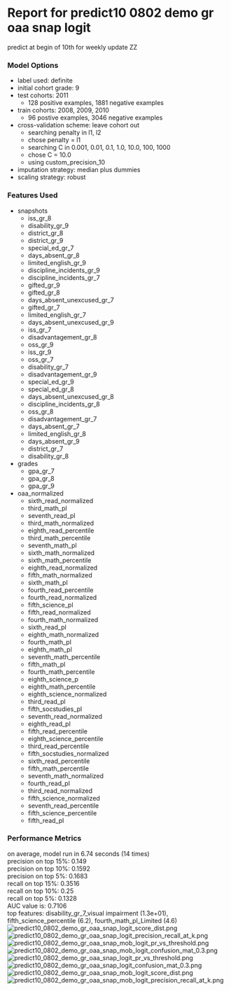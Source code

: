 # Report for predict10 0802 demo gr oaa snap logit
predict at begin of 10th for weekly update ZZ

### Model Options
* label used: definite
* initial cohort grade: 9
* test cohorts: 2011
	 * 128 positive examples, 1881 negative examples
* train cohorts: 2008, 2009, 2010
	 * 96 postive examples, 3046 negative examples
* cross-validation scheme: leave cohort out
	 * searching penalty in l1, l2
	 * chose penalty = l1
	 * searching C in 0.001, 0.01, 0.1, 1.0, 10.0, 100, 1000
	 * chose C = 10.0
	 * using custom_precision_10
* imputation strategy: median plus dummies
* scaling strategy: robust

### Features Used
* snapshots
	 * iss_gr_8
	 * disability_gr_9
	 * district_gr_8
	 * district_gr_9
	 * special_ed_gr_7
	 * days_absent_gr_8
	 * limited_english_gr_9
	 * discipline_incidents_gr_9
	 * discipline_incidents_gr_7
	 * gifted_gr_9
	 * gifted_gr_8
	 * days_absent_unexcused_gr_7
	 * gifted_gr_7
	 * limited_english_gr_7
	 * days_absent_unexcused_gr_9
	 * iss_gr_7
	 * disadvantagement_gr_8
	 * oss_gr_9
	 * iss_gr_9
	 * oss_gr_7
	 * disability_gr_7
	 * disadvantagement_gr_9
	 * special_ed_gr_9
	 * special_ed_gr_8
	 * days_absent_unexcused_gr_8
	 * discipline_incidents_gr_8
	 * oss_gr_8
	 * disadvantagement_gr_7
	 * days_absent_gr_7
	 * limited_english_gr_8
	 * days_absent_gr_9
	 * district_gr_7
	 * disability_gr_8
* grades
	 * gpa_gr_7
	 * gpa_gr_8
	 * gpa_gr_9
* oaa_normalized
	 * sixth_read_normalized
	 * third_math_pl
	 * seventh_read_pl
	 * third_math_normalized
	 * eighth_read_percentile
	 * third_math_percentile
	 * seventh_math_pl
	 * sixth_math_normalized
	 * sixth_math_percentile
	 * eighth_read_normalized
	 * fifth_math_normalized
	 * sixth_math_pl
	 * fourth_read_percentile
	 * fourth_read_normalized
	 * fifth_science_pl
	 * fifth_read_normalized
	 * fourth_math_normalized
	 * sixth_read_pl
	 * eighth_math_normalized
	 * fourth_math_pl
	 * eighth_math_pl
	 * seventh_math_percentile
	 * fifth_math_pl
	 * fourth_math_percentile
	 * eighth_science_p
	 * eighth_math_percentile
	 * eighth_science_normalized
	 * third_read_pl
	 * fifth_socstudies_pl
	 * seventh_read_normalized
	 * eighth_read_pl
	 * fifth_read_percentile
	 * eighth_science_percentile
	 * third_read_percentile
	 * fifth_socstudies_normalized
	 * sixth_read_percentile
	 * fifth_math_percentile
	 * seventh_math_normalized
	 * fourth_read_pl
	 * third_read_normalized
	 * fifth_science_normalized
	 * seventh_read_percentile
	 * fifth_science_percentile
	 * fifth_read_pl

### Performance Metrics
on average, model run in 6.74 seconds (14 times) <br/>precision on top 15%: 0.149 <br/>precision on top 10%: 0.1592 <br/>precision on top 5%: 0.1683 <br/>recall on top 15%: 0.3516 <br/>recall on top 10%: 0.25 <br/>recall on top 5%: 0.1328 <br/>AUC value is: 0.7106 <br/>top features: disability_gr_7_visual impairment (1.3e+01), fifth_science_percentile (6.2), fourth_math_pl_Limited (4.6)
![predict10_0802_demo_gr_oaa_snap_logit_score_dist.png](figs/predict10_0802_demo_gr_oaa_snap_logit_score_dist.png)
![predict10_0802_demo_gr_oaa_snap_logit_precision_recall_at_k.png](figs/predict10_0802_demo_gr_oaa_snap_logit_precision_recall_at_k.png)
![predict10_0802_demo_gr_oaa_snap_mob_logit_pr_vs_threshold.png](figs/predict10_0802_demo_gr_oaa_snap_mob_logit_pr_vs_threshold.png)
![predict10_0802_demo_gr_oaa_snap_mob_logit_confusion_mat_0.3.png](figs/predict10_0802_demo_gr_oaa_snap_mob_logit_confusion_mat_0.3.png)
![predict10_0802_demo_gr_oaa_snap_logit_pr_vs_threshold.png](figs/predict10_0802_demo_gr_oaa_snap_logit_pr_vs_threshold.png)
![predict10_0802_demo_gr_oaa_snap_logit_confusion_mat_0.3.png](figs/predict10_0802_demo_gr_oaa_snap_logit_confusion_mat_0.3.png)
![predict10_0802_demo_gr_oaa_snap_mob_logit_score_dist.png](figs/predict10_0802_demo_gr_oaa_snap_mob_logit_score_dist.png)
![predict10_0802_demo_gr_oaa_snap_mob_logit_precision_recall_at_k.png](figs/predict10_0802_demo_gr_oaa_snap_mob_logit_precision_recall_at_k.png)
